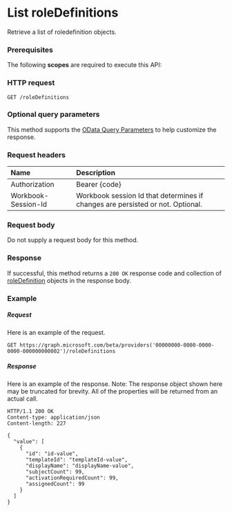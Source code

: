 # List roleDefinitions

Retrieve a list of roledefinition objects.
### Prerequisites
The following **scopes** are required to execute this API: 
### HTTP request
<!-- { "blockType": "ignored" } -->
```http
GET /roleDefinitions
```
### Optional query parameters
This method supports the [OData Query Parameters](http://graph.microsoft.io/docs/overview/query_parameters) to help customize the response.

### Request headers
| Name      |Description|
|:----------|:----------|
| Authorization  | Bearer {code}|
| Workbook-Session-Id  | Workbook session Id that determines if changes are persisted or not. Optional.|

### Request body
Do not supply a request body for this method.
### Response
If successful, this method returns a `200 OK` response code and collection of [roleDefinition](../resources/roledefinition.md) objects in the response body.
### Example
##### Request
Here is an example of the request.
<!-- {
  "blockType": "request",
  "name": "get_roledefinitions"
}-->
```http
GET https://graph.microsoft.com/beta/providers('00000000-0000-0000-0000-000000000002')/roleDefinitions
```
##### Response
Here is an example of the response. Note: The response object shown here may be truncated for brevity. All of the properties will be returned from an actual call.
<!-- {
  "blockType": "response",
  "truncated": true,
  "@odata.type": "microsoft.graph.roleDefinition",
  "isCollection": true
} -->
```http
HTTP/1.1 200 OK
Content-type: application/json
Content-length: 227

{
  "value": [
    {
      "id": "id-value",
      "templateId": "templateId-value",
      "displayName": "displayName-value",
      "subjectCount": 99,
      "activationRequiredCount": 99,
      "assignedCount": 99
    }
  ]
}
```

<!-- uuid: 8fcb5dbc-d5aa-4681-8e31-b001d5168d79
2015-10-25 14:57:30 UTC -->
<!-- {
  "type": "#page.annotation",
  "description": "List roleDefinitions",
  "keywords": "",
  "section": "documentation",
  "tocPath": ""
}-->